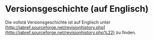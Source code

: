 Versionsgeschichte (auf Englisch)
=================================

Die vollstä Versionsgeschichte ist auf Englisch unter [http://jabref.sourceforge.net/revisionhistory.php](http://jabref.sourceforge.net/revisionhistory.php%22) zu finden.
